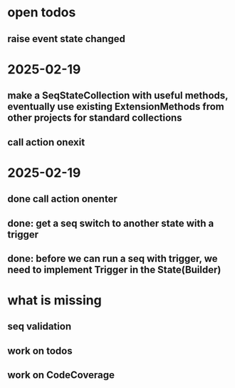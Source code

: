 ﻿# open todos
## raise event state changed


# 2025-02-19
## make a SeqStateCollection with useful methods, eventually use existing ExtensionMethods from other projects for standard collections
## call action onexit


# 2025-02-19
## done call action onenter

## done: get a seq switch to another state with a trigger
## done: before we can run a seq with trigger, we need to implement Trigger in the State(Builder)


# what is missing
## seq validation

## work on todos
## work on CodeCoverage